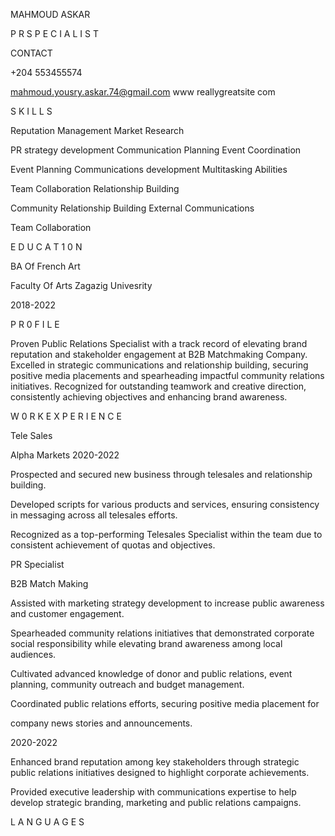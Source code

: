 MAHMOUD ASKAR

P R S P E C I A L I S T





CONTACT



+204 553455574



mahmoud.yousry.askar.74@gmaiI.com www reallygreatsite com

S K I L L S

Reputation Management Market Research

PR strategy development Communication Planning Event Coordination

Event Planning Communications development Multitasking Abilities

Team Collaboration Relationship Building

Community Relationship Building External Communications

Team Collaboration



E D U C A T 1 0 N



BA Of French Art

Faculty Of Arts Zagazig Univesrity



2018-2022

P R 0 F I L E

Proven Public Relations Specialist with a track record of elevating brand reputation and stakeholder engagement at B2B Matchmaking Company. Excelled in strategic communications and relationship building, securing positive media placements and spearheading impactful community relations initiatives. Recognized for outstanding teamwork and creative direction, consistently achieving objectives and enhancing brand awareness.



W 0 R K E X P E R I E N C E

Tele Sales

Alpha Markets 2020-2022



Prospected and secured new business through telesales and relationship building.

Developed scripts for various products and services, ensuring consistency in messaging across all telesales efforts.

Recognized as a top-performing Telesales Specialist within the team due to consistent achievement of quotas and objectives.



PR Specialist

B2B Match Making

Assisted with marketing strategy development to increase public awareness and customer engagement.

Spearheaded community relations initiatives that demonstrated corporate social responsibility while elevating brand awareness among local audiences.

Cultivated advanced knowledge of donor and public relations, event planning, community outreach and budget management.

Coordinated public relations efforts, securing positive media placement for

company news stories and announcements.

2020-2022

Enhanced brand reputation among key stakeholders through strategic public relations initiatives designed to highlight corporate achievements.

Provided executive leadership with communications expertise to help develop strategic branding, marketing and public relations campaigns.



L A N G U A G E S
